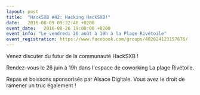 ```yaml
---
layout: post
title:  "HackSXB #42: Hacking HackSXB!"
date:   2016-08-09 09:22:48 +0200
event_date:   2016-08-26 19:00:00 +0200
event_info: "Le vendredi 26 août à 19h à la Plage Rivétoile"
event_registration: https://www.facebook.com/groups/402624123157676/
---
```

Venez discuter du futur de la communauté HackSXB !

Rendez-vous le 26 juin à 19h dans l'espace de coworking La plage Rivétoile.

Repas et boissons sponsorisés par Alsace Digitale. Vous avez le droit de ramener un truc également !